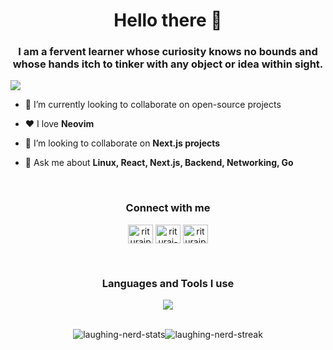 <h1 align="center">Hello there 👋</h1>
<h3 align="center">I am a fervent learner whose curiosity knows no bounds and whose hands itch to tinker with any object or idea within sight.</h3>

[![](https://visitcount.itsvg.in/api?id=laughing-nerd&label=Profile%20Views&color=4&icon=5&pretty=true)](https://visitcount.itsvg.in)

- 🔭 I’m currently looking to collaborate on open-source projects

- ❤️ I love **Neovim**

- 🤝 I’m looking to collaborate on **Next.js projects**

- 💬 Ask me about **Linux, React, Next.js, Backend, Networking, Go**

<br />
<!-- --------------------------------------------------------------------------------------------------------------------------------------------------------------------------------- -->
<h3 align="center">Connect with me</h3>
<p align="center">
<a href="https://twitter.com/rituraj__18" target="blank"><img align="center" src="https://raw.githubusercontent.com/rahuldkjain/github-profile-readme-generator/master/src/images/icons/Social/twitter.svg" alt="riturajpaul__18" height="30" width="40" /></a>
<a href="https://linkedin.com/in/rituraj-paul-5b0478233" target="blank"><img align="center" src="https://raw.githubusercontent.com/rahuldkjain/github-profile-readme-generator/master/src/images/icons/Social/linked-in-alt.svg" alt="rituraj-paul-5b0478233" height="30" width="40" /></a>
<a href="https://instagram.com/riturajpaul18" target="blank"><img align="center" src="https://raw.githubusercontent.com/rahuldkjain/github-profile-readme-generator/master/src/images/icons/Social/instagram.svg" alt="riturajpaul18" height="30" width="40" /></a>
</p>
<br />
<!-- --------------------------------------------------------------------------------------------------------------------------------------------------------------------------------- -->

<!-- --------------------------------------------------------------------------------------------------------------------------------------------------------------------------------- -->
<h3 align="center">Languages and Tools I use</h3>
<p align="center">
  <a href="https://skillicons.dev">
    <img src="https://skillicons.dev/icons?i=appwrite,bootstrap,c,cpp,css,docker,figma,firebase,git,github,go,html,java,js,jquery,linux,lua,mongodb,mysql,neovim,nextjs,nodejs,pug,py,react,redux,regex,tailwind,typescript,vim,vscode" />
  </a>
</p>
<br />
<!-- --------------------------------------------------------------------------------------------------------------------------------------------------------------------------------- -->

<div style="display:flex; justify-content:center; align-items:center">
<img src = "https://github-readme-stats.vercel.app/api?username=laughing-nerd&show_icons=true&locale=en&theme=radical" alt = "laughing-nerd-stats" />
<img src = "https://github-readme-streak-stats.herokuapp.com?user=laughing-nerd&theme=radical" alt = "laughing-nerd-streak" />
</div>


